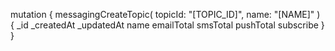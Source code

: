 mutation {
    messagingCreateTopic(
        topicId: "[TOPIC_ID]",
        name: "[NAME]"
    ) {
        _id
        _createdAt
        _updatedAt
        name
        emailTotal
        smsTotal
        pushTotal
        subscribe
    }
}
